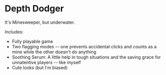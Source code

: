 # Depth Dodger

It's Minesweeper, but underwater.

Includes:
- Fully playable game
- Two flagging modes -- one prevents accidental clicks and counts as a mine while the other doesn't do anything
- Soothing Serum: A little help in tough situations and the saving grace for unnatentive players -- like myself
- Cute looks (but I'm biased)
